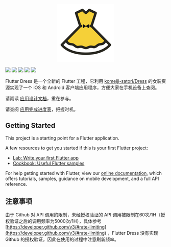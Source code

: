 <div align=center>
  <img src="./lib/assets/icons/ios/AppIcon.appiconset/icon-1024.png" width="180"/>
</div>

![](https://img.shields.io/github/tag/icepy/flutter-dress.svg)
![](https://img.shields.io/jenkins/s/https/jenkins.qa.ubuntu.com/precise-desktop-amd64_default.svg)
![](https://img.shields.io/github/license/icepy/flutter-dress.svg)
![](https://img.shields.io/github/issues/icepy/flutter-dress.svg)
![](https://img.shields.io/github/repo-size/icepy/flutter-dress.svg)

Flutter Dress 是一个全新的 Flutter 工程，它利用 [komeiji-satori/Dress](https://github.com/komeiji-satori/Dress) 的女装资源实现了一个 iOS 和 Android 客户端应用程序，方便大家在手机设备上查阅。

请阅读 [应用设计文档](./doc/README.md)，重在参与。

请查阅 [应用完成进度表](./doc/progress.md)，把握时机。

## Getting Started

This project is a starting point for a Flutter application.

A few resources to get you started if this is your first Flutter project:

- [Lab: Write your first Flutter app](https://flutter.io/docs/get-started/codelab)
- [Cookbook: Useful Flutter samples](https://flutter.io/docs/cookbook)

For help getting started with Flutter, view our 
[online documentation](https://flutter.io/docs), which offers tutorials, 
samples, guidance on mobile development, and a full API reference.

## 注意事项

由于 Github 对 API 调用的限制，未经授权验证的 API 调用被限制在60次/1H（授权验证之后的调用频率为5000次/1H），具体参考 [https://developer.github.com/v3/#rate-limiting](https://developer.github.com/v3/#rate-limiting) ，Flutter Dress 没有实现 Github 的授权验证，因此在使用的过程中注意刷新频率。
